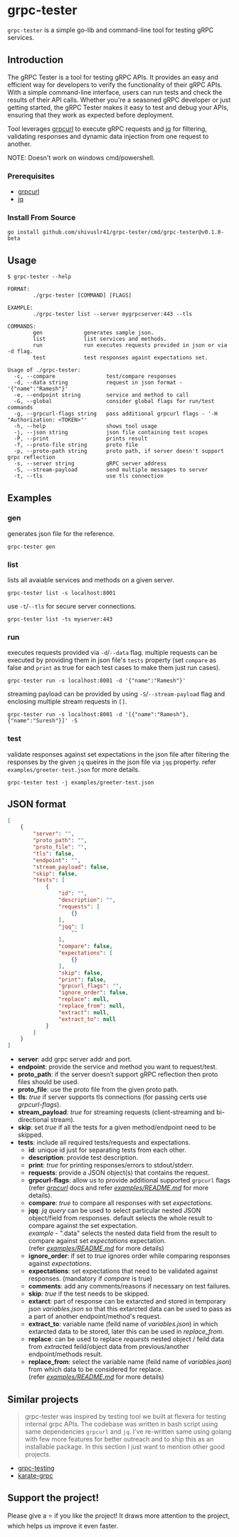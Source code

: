 # grpc-tester
`grpc-tester` is a simple go-lib and command-line tool for testing gRPC services.

## Introduction
The gRPC Tester is a tool for testing gRPC APIs. It provides an easy and efficient way for developers to verify the functionality of their gRPC APIs. With a simple command-line interface, users can run tests and check the results of their API calls. Whether you're a seasoned gRPC developer or just getting started, the gRPC Tester makes it easy to test and debug your APIs, ensuring that they work as expected before deployment.

Tool leverages [grpcurl](https://github.com/fullstorydev/grpcurl) to execute gRPC requests and [jq](https://github.com/stedolan/jq) for filtering, validating responses and dynamic data injection from one request to another.

NOTE: Doesn't work on windows cmd/powershell.

### Prerequisites
- [grpcurl](https://github.com/fullstorydev/grpcurl#installation)
- [jq](https://stedolan.github.io/jq/download/)

### Install From Source
```shell
go install github.com/shivuslr41/grpc-tester/cmd/grpc-tester@v0.1.0-beta
```

## Usage
```
$ grpc-tester --help

FORMAT:
        ./grpc-tester [COMMAND] [FLAGS]

EXAMPLE:
        ./grpc-tester list --server mygrpcserver:443 --tls

COMMANDS:
        gen             generates sample json.
        list            list services and methods.
        run             run executes requests provided in json or via -d flag.
        test            test responses againt expectations set.

Usage of ./grpc-tester:
  -c, --compare                test/compare responses
  -d, --data string            request in json format - '{"name":"Ramesh"}'
  -e, --endpoint string        service and method to call
  -G, --global                 consider global flags for run/test commands
  -g, --grpcurl-flags string   pass additional grpcurl flags - '-H "Authorization: <TOKEN>"'
  -h, --help                   shows tool usage
  -j, --json string            json file containing test scopes
  -P, --print                  prints result
  -f, --proto-file string      proto file
  -p, --proto-path string      proto path, if server doesn't support grpc reflection
  -s, --server string          gRPC server address
  -S, --stream-payload         send multiple messages to server
  -t, --tls                    use tls connection
```

## Examples
### gen
generates json file for the reference.
```shell
grpc-tester gen 
```

### list
lists all avaiable services and methods on a given server.
```shell
grpc-tester list -s localhost:8001
```
use `-t`/`--tls` for secure server connections.
```shell
grpc-tester list -ts myserver:443
```

### run
executes requests provided via `-d`/`--data` flag. multiple requests can be executed by providing them in json file's `tests` property (set `compare` as false and `print` as true for each test cases to make them just run cases).
```shell
grpc-tester run -s localhost:8001 -d '{"name":"Ramesh"}'
```
streaming payload can be provided by using `-S`/`--stream-payload` flag and enclosing multiple stream requests in `[]`.
```shell
grpc-tester run -s localhost:8001 -d '[{"name":"Ramesh"},{"name":"Suresh"}]' -S
```

### test
validate responses against set expectations in the json file after filtering the responses by the given `jq` queires in the json file via `jqq` property. refer `examples/greeter-test.json` for more details.
```shell
grpc-tester test -j examples/greeter-test.json
```

## JSON format
```json
[
    {
        "server": "",
        "proto_path": "",
        "proto_file": "",
        "tls": false,
        "endpoint": "",
        "stream_payload": false,
        "skip": false,
        "tests": [
            {
                "id": "",
                "description": "",
                "requests": [
                    {}
                ],
                "jqq": [
                    ""
                ],
                "compare": false,
                "expectations": [
                    {}
                ],
                "skip": false,
                "print": false,
                "grpcurl_flags": "",
                "ignore_order": false,
                "replace": null,
                "replace_from": null,
                "extract": null,
                "extract_to": null
            }
        ]
    }
]
```
- **server**: add grpc server addr and port.
- **endpoint**: provide the service and method you want to request/test.
- **proto_path**: if the server doesn’t support gRPC reflection then proto files should be used.
- **proto_file**: use the proto file from the given proto path.
- **tls**: *true* if server supports tls connections (for passing certs use *grpcurl-flags*).
- **stream_payload**: *true* for streaming requests (client-streaming and bi-directional stream).
- **skip**: set *true* if all the tests for a given method/endpoint need to be skipped.
- **tests**: include all required tests/requests and expectations.
  - **id**: unique id just for separating tests from each other.
  - **description**: provide test description.
  - **print**: *true* for printing responses/errors to stdout/stderr.
  - **requests**: provide a JSON object(s) that contains the request.
  - **grpcurl-flags**: allow us to provide additional supported `grpcurl` flags (refer [*grpcurl*](https://github.com/fullstorydev/grpcurl#usage) docs and refer [*examples/README.md*](./examples/README.md) for more details).
  - **compare**: *true* to compare all responses with set *expectations*.
  - **jqq**: *jq query* can be used to select particular nested JSON object/field from responses. default selects the whole result to compare against the set expectation.</br>
  *example* - ".data" selects the nested data field from the result to compare against set *expectations* expectation.</br>
  (refer [*examples/README.md*](./examples/README.md) for more details)
  - **ignore_order**: if set to *true* ignores order while comparing responses against *expectations*.
  - **expectations**: set expectations that need to be validated against responses. (mandatory if *compare* is true)
  - **comments**: add any comments/reasons if necessary on test failures.
  - **skip**: *true* if the test needs to be skipped.
  - **extarct**: part of response can be extarcted and stored in temporary json *variables.json* so that this extarcted data can be used to pass as a part of another endpoint/method's request.
  - **extract_to**: variable name (feild name of *variables.json*) in which extarcted data to be stored, later this can be used in *replace_from*.
  - **replace**: can be used to replace *requests* nested object / feild data from *extract*ed feild/object data from previous/another endpoint/methods result.
  - **replace_from**: select the variable name (feild name of *variables.json*) from which data to be considered for replace.</br>
  (refer [*examples/README.md*](./examples/README.md) for more details)

## Similar projects
> grpc-tester was inspired by testing tool we built at flexera for testing internal grpc APIs. The codebase was written in bash script using same dependencies `grpcurl` and `jq`. I've re-written same using golang with few more features for better outreach and to ship this as an installable package. In this section I just want to mention other good projects.
- [grpc-testing](https://github.com/ryoya-fujimoto/grpc-testing)
- [karate-grpc](https://github.com/pecker-io/karate-grpc)

## Support the project!
Please give a ⭐️ if you like the project! It draws more attention to the project, which helps us improve it even faster.
